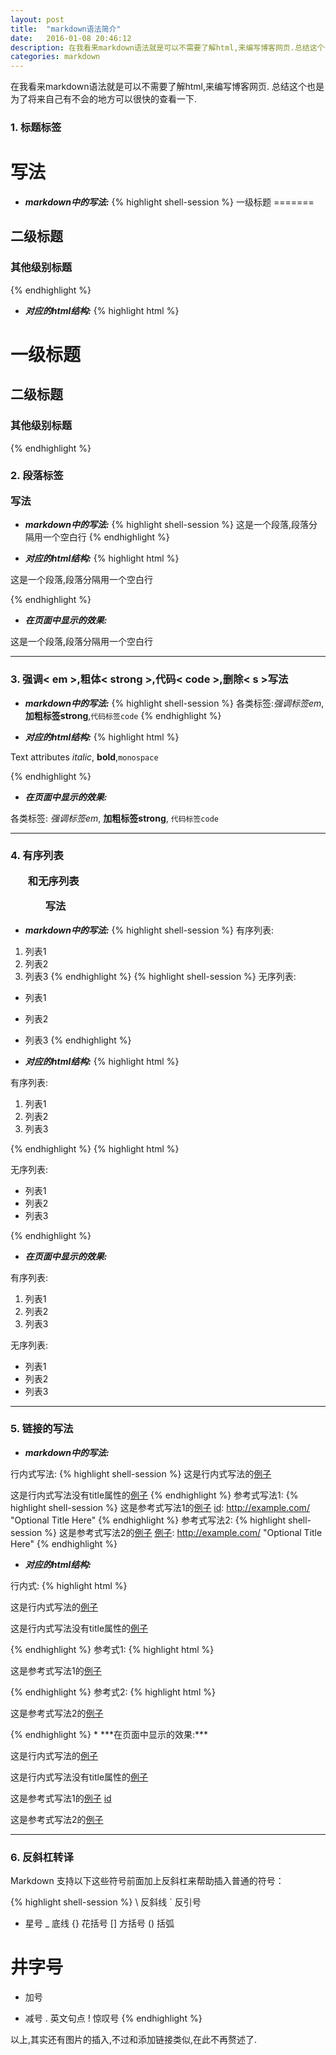 ```yaml
---
layout: post
title:  "markdown语法简介"
date:   2016-01-08 20:46:12
description: 在我看来markdown语法就是可以不需要了解html,来编写博客网页.总结这个也是为了将来自己有不会的地方可以很快的查看一下.
categories: markdown
---
```


在我看来markdown语法就是可以不需要了解html,来编写博客网页.
总结这个也是为了将来自己有不会的地方可以很快的查看一下.

### 1. 标题标签<h1>写法

* ***markdown中的写法:***
{% highlight shell-session %}
一级标题
=======

二级标题
-----------

### 其他级别标题
{% endhighlight %}

* ***对应的html结构:***
{% highlight html %}
<h1>一级标题</h1>

<h2>二级标题</h2>

<h3>其他级别标题</h3>
{% endhighlight %}

### 2. 段落标签<p>写法

* ***markdown中的写法:***
{% highlight shell-session %}
这是一个段落,段落分隔用一个空白行
{% endhighlight %}

* ***对应的html结构:***
{% highlight html %}
<p>这是一个段落,段落分隔用一个空白行</p>
{% endhighlight %}

* ***在页面中显示的效果:***

这是一个段落,段落分隔用一个空白行

---

### 3. 强调< em >,粗体< strong >,代码< code >,删除< s >写法
* ***markdown中的写法:***
{% highlight shell-session %}
各类标签:*强调标签em*,**加粗标签strong**,`代码标签code`
{% endhighlight %}

* ***对应的html结构:***
{% highlight html %}
<p>Text attributes <em>italic</em>, <strong>bold</strong>,<code>monospace</code></p>
{% endhighlight %}

* ***在页面中显示的效果:***

各类标签:
*强调标签em*,
**加粗标签strong**,
`代码标签code`

---

### 4. 有序列表<ol>和无序列表<ul>写法
* ***markdown中的写法:***
{% highlight shell-session %}
有序列表:

1. 列表1
2. 列表2
3. 列表3
{% endhighlight %}
{% highlight shell-session %}
无序列表:

* 列表1
* 列表2
* 列表3
{% endhighlight %}

* ***对应的html结构:***
{% highlight html %}
<p>有序列表:</p>

<ol>
<li>列表1</li>
<li>列表2</li>
<li>列表3</li>
</ol>
{% endhighlight %}
{% highlight html %}
<p>无序列表:</p>

<ul>
<li>列表1</li>
<li>列表2</li>
<li>列表3</li>
</ul>
{% endhighlight %}

* ***在页面中显示的效果:***

有序列表:

1. 列表1
2. 列表2
3. 列表3

无序列表:

* 列表1
* 列表2
* 列表3

---

### 5. 链接的写法
* ***markdown中的写法:***

行内式写法:
{% highlight shell-session %}
这是行内式写法的[例子](http://example.com/ "Title")

这是行内式写法没有title属性的[例子](http://example.net/)
{% endhighlight %}
参考式写法1:
{% highlight shell-session %}
这是参考式写法1的[例子][id]
[id]: http://example.com/  "Optional Title Here"
{% endhighlight %}
参考式写法2:
{% highlight shell-session %}
这是参考式写法2的[例子][]
[例子]: http://example.com/  "Optional Title Here"
{% endhighlight %}

* ***对应的html结构:***

行内式:
{% highlight html %}
<p>这是行内式写法的<a href="http://example.com/" title="Title">例子</a></p>

<p>这是行内式写法没有title属性的<a href="http://example.net/">例子</a></p>
{% endhighlight %}
参考式1:
{% highlight html %}
<p>这是参考式写法1的<a href="http://example.com/" title="Optional Title Here">例子</a></p>
{% endhighlight %}
参考式2:
{% highlight html %}
<p>这是参考式写法2的<a href="http://example.com/" title="Optional Title Here">例子</a></p>
{% endhighlight %}
* ***在页面中显示的效果:***

这是行内式写法的[例子](http://example.com/ "Title")

这是行内式写法没有title属性的[例子](http://example.net/)

这是参考式写法1的[例子] [id]

[id]: http://example.com/  "Optional Title Here"

这是参考式写法2的[例子][]

[例子]: http://example.com/  "Optional Title Here"

---

### 6. 反斜杠转译

Markdown 支持以下这些符号前面加上反斜杠来帮助插入普通的符号：

{% highlight shell-session %}
\   反斜线
`   反引号
*   星号
_   底线
{}  花括号
[]  方括号
()  括弧
#   井字号
+   加号
-   减号
.   英文句点
!   惊叹号
{% endhighlight %}

以上,其实还有图片的插入,不过和添加链接类似,在此不再赘述了.
